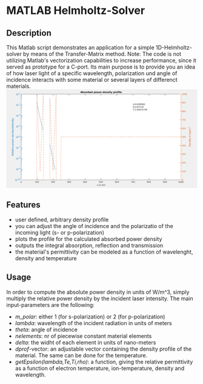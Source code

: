 # MATLAB Helmholtz-Solver

## Description
This Matlab script demonstrates an application for a simple 1D-Helmholtz-solver by means of the Transfer-Matrix method.
Note: The code is not utilizing Matlab's vectorization capabilities to increase performance, since it served as prototype for a C-port.
Its main purpose is to provide you an idea of how laser light of a specific wavelength, polarization und angle of incidence 
interacts with some material or several layers of differenct materials.
![example](<example.png>)

## Features
- user defined, arbitrary density profile
- you can adjust the angle of incidence and the polarizatio of the incoming light (s- or p-polarization)
- plots the profile for the calculated absorbed power density
- outputs the integral absorption, reflection and transmission
- the material's permittivity can be modeled as a function of wavelenght, density and temperature

## Usage

In order to compute the absolute power density in units of W/m^3, simply multiply the relative power density by the incident laser intensity.
The main input-parameters are the following:
- *m_polar*: either 1 (for s-polarization) or 2 (for p-polarization)
- *lambda*: wavelength of the incident radiation in units of meters
- *theta*: angle of incidence
- *nelements*: nr of piecewise constant material elements
- *delta*: the widht of each element in units of nano-meters
- *dprof*-vector: an adjustable vector containing the density profile of the material. The same can be done for the temperature.
- *getEpsilon(lambda,Te,Ti,rho)*: a function, giving the relative permittivity as a function of electron temperature, ion-temperature, density and wavelength. 
